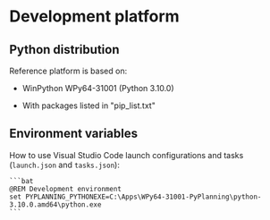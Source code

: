 Development platform
====================

Python distribution
-------------------

Reference platform is based on:

* WinPython WPy64-31001 (Python 3.10.0)

* With packages listed in "pip_list.txt"

Environment variables
---------------------

How to use Visual Studio Code launch configurations and tasks (`launch.json`
and `tasks.json`):

    ```bat
    @REM Development environment
    set PYPLANNING_PYTHONEXE=C:\Apps\WPy64-31001-PyPlanning\python-3.10.0.amd64\python.exe
    ```
